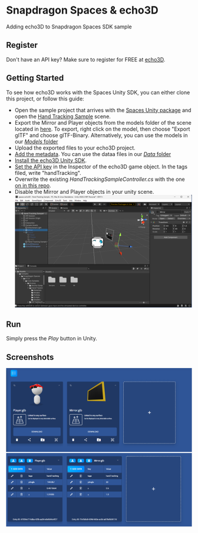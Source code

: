# Snapdragon Spaces & echo3D

Adding echo3D to Snapdragon Spaces SDK sample

## Register
Don't have an API key? Make sure to register for FREE at [echo3D](https://console.echo3D.co/#/auth/register).

## Getting Started
To see how echo3D works with the Spaces Unity SDK, you can either clone this project, or follow this guide:
* Open the sample project that arrives with the [Spaces Unity package](https://docs.spaces.qualcomm.com/unity/setup/SetupGuideUnity.html) and open the [Hand Tracking Sample](https://docs.spaces.qualcomm.com/unity/samples/HandTrackingSample.html) scene.
* Export the Mirror and Player objects from the models folder of the scene located in [here](/Assets/Samples/Snapdragon%20Spaces/0.7.0/Core%20Samples/Scenes/Hand%20Tracking%20Sample/Models). To export, right click on the model, then choose "Export glTF" and choose glTF-Binary. Alternatively, you can use the models in our [_Models_ folder](/Models/)
* Upload the exported files to your echo3D project.
* [Add the metadata](https://docs.echo3D.co/web-console/manage-pages/data-page/how-to-add-data#adding-metadata). You can use the dataa files in our [_Data_ folder](/Data/)
* [Install the echo3D Unity SDK](https://docs.echo3D.co/unity/installation).
* [Set the API key](https://docs.echo3D.co/unity/using-the-sdk) in the Inspector of the echo3D game object. In the tags filed, write "handTracking".
* Overwrite the existing _HandTrackingSampleController.cs_ with the one [on in this repo](/Assets/Samples/Snapdragon%20Spaces/0.7.0/Core%20Samples/Scenes/Hand%20Tracking%20Sample/Scripts/HandTrackingSampleController.cs).
* Disable the Mirror and Player objects in your unity scene.<br>
![Mirror Disable](/Screenshots/Unity-spaces%20sample-%20no%20models.png)

## Run
Simply press the _Play_ button in Unity.

## Screenshots
![echo3D Models](/Screenshots/echo3D-console.png)
![echo3D Additional Data](/Screenshots/echo3D-additional%20data.png)